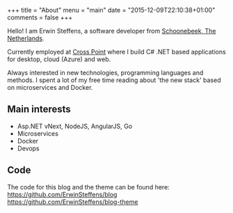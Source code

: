 +++
title = "About"
menu = "main"
date = "2015-12-09T22:10:38+01:00"
comments = false
+++

Hello! I am Erwin Steffens, a software developer from [Schoonebeek, The Netherlands](https://goo.gl/maps/BJwEv6LUr172).

Currently employed at [Cross Point](http://www.crosspoint.nl) where I build C# .NET based applications for desktop, cloud (Azure) and web. 

Always interested in new technologies, programming languages and methods. I spent a lot of my free time reading about 'the new stack' based on microservices and Docker.

## Main interests

* Asp.NET vNext, NodeJS, AngularJS, Go
* Microservices
* Docker 
* Devops

## Code

The code for this blog and the theme can be found here: 
https://github.com/ErwinSteffens/blog
https://github.com/ErwinSteffens/blog-theme